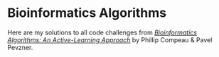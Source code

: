 # Bioinformatics Algorithms

Here are my solutions to all code challenges from *[Bioinformatics Algorithms: An Active-Learning Approach](http://bioinformaticsalgorithms.com/)* by Phillip Compeau & Pavel Pevzner.
